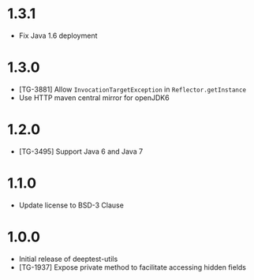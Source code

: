 1.3.1
======
* Fix Java 1.6 deployment

1.3.0
======
* [TG-3881] Allow `InvocationTargetException` in `Reflector.getInstance`
* Use HTTP maven central mirror for openJDK6

1.2.0
=====
* [TG-3495] Support Java 6 and Java 7

1.1.0
=====
* Update license to BSD-3 Clause


1.0.0
=====
 * Initial release of deeptest-utils
 * [TG-1937] Expose private method to facilitate accessing hidden fields
